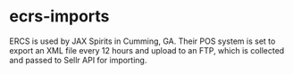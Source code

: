 # ecrs-imports
ERCS is used by JAX Spirits in Cumming, GA. Their POS system is set to export an XML file every 12 hours and upload to an FTP, which is collected and passed to Sellr API for importing.
